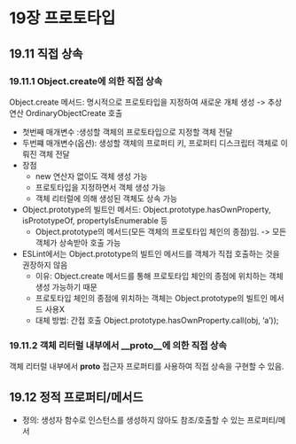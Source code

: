 # 19장 프로토타입
## 19.11 직접 상속
### 19.11.1 Object.create에 의한 직접 상속
Object.create 메서드: 명시적으로 프로토타입을 지정하여 새로운 개체 생성 -> 추상 연산 OrdinaryObjectCreate 호출
- 첫번째 매개변수 :생성할 객체의 프로토타입으로 지정할 객체 전달
- 두번쨰 매개변수(옵션): 생성할 객체의 프로퍼티 키, 프로퍼티 디스크립터 객체로 이뤄진 객체 전달
- 장점
  - new 연산자 없이도 객체 생성 가능
  - 프로토타입을 지정하면서 객체 생성 가능
  - 객체 리터럴에 의해 생성된 객체도 상속 가능
- Object.prototype의 빌트인 메서드: Object.prototype.hasOwnProperty, isPrototypeOf, propertyIsEnumerable 등
  - Object.prototype의 메서드(모든 객체의 프로토타입 체인의 종점)임. -> 모든 객체가 상속받아 호출 가능
- ESLint에서는 Object.prototype의 빌트인 메서드를 객체가 직접 호출하는 것을 권장하지 않음
  - 이유: Object.create 메서드를 통해 프로토타입 체인의 종점에 위치하는 객체 생성 가능하기 때문
  - 프로토타입 체인의 종점에 위치하는 객체는 Object.prototype의 빌트인 메서드 사용X
  - 대체 방법: 간접 호출 Object.prototype.hasOwnProperty.call(obj, ‘a’));
 
### 19.11.2 객체 리터럴 내부에서 __proto__에 의한 직접 상속
객체 리터럴 내부에서 __proto__ 접근자 프로퍼티를 사용하여 직접 상속을 구현할 수 있음.


## 19.12 정적 프로퍼티/메서드
- 정의: 생성자 함수로 인스턴스를 생성하지 않아도 참조/호출할 수 있는 프로퍼티/메서
